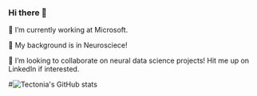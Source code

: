 ### Hi there 👋

🔭 I’m currently working at Microsoft.

🧠 My background is in Neurosciece! 

👯 I’m looking to collaborate on neural data science projects! Hit me up on LinkedIn if interested. 

#![Tectonia's GitHub stats](https://github-readme-stats.vercel.app/api?username=tectonia&show_icons=true&theme=radical)

<!--
**tectonia/tectonia** is a ✨ _special_ ✨ repository because its `README.md` (this file) appears on your GitHub profile.

Here are some ideas to get you started:

- 🔭 I’m currently working on ...
- 🌱 I’m currently learning ...
- 👯 I’m looking to collaborate on ...
- 🤔 I’m looking for help with ...
- 💬 Ask me about ...
- 📫 How to reach me: ...
- 😄 Pronouns: ...
- ⚡ Fun fact: ...
-->
